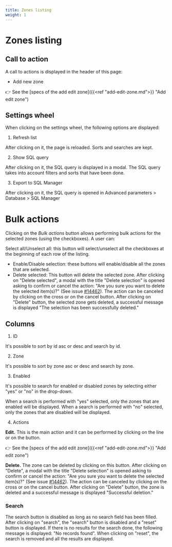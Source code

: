 ```yaml
---
title: Zones listing
weight: 1
---
```


# Zones listing

## Call to action

A call to actions is displayed in the header of this page:

 - Add new zone

👉  See the [specs of the add edit zone]({{<ref "add-edit-zone.md">}} "Add edit zone") 

## Settings wheel

When clicking on the settings wheel, the following options are displayed:

1. Refresh list

After clicking on it, the page is reloaded. Sorts and searches are kept.

2. Show SQL query

After clicking on it, the SQL query is displayed in a modal. The SQL query takes into account filters and sorts that have been done.

3. Export to SQL Manager

After clicking on it, the SQL query is opened in Advanced parameters > Database > SQL Manager

# Bulk actions

Clicking on the _Bulk actions_ button allows performing bulk actions for the selected zones (using the checkboxes). A user can:

Select all/Unselect all: this button will select/unselect all the checkboxes at the beginning of each row of the listing.
- Enable/Disable selection: these buttons will enable/disable all the zones that are selected.
- Delete selected: This button will delete the selected zone. 
After clicking on "Delete selected", a modal with the title "Delete selection" is opened asking to confirm or cancel the action: "Are you sure you want to delete the selected item(s)?" (See issue [#14462](https://github.com/PrestaShop/PrestaShop/issues/14462)). The action can be canceled by clicking on the cross or on the cancel button.
After clicking on "Delete" button, the selected zone gets deleted, a successful message is displayed "The selection has been successfully deleted."

## Columns

1. ID

It's possible to sort by id asc or desc and search by id.

2. Zone

It's possible to sort by zone asc or desc and search by zone.

3. Enabled

It's possible to search for enabled or disabled zones by selecting either "yes" or "no" in the drop-down.

When a search is performed with "yes" selected, only the zones that are enabled will be displayed.
When a search is performed with "no" selected, only the zones that are disabled will be displayed.

4. Actions

**Edit.** This is the main action and it can be performed by clicking on the line or on the button. 

👉 See the [specs of the add edit zone]({{<ref "add-edit-zone.md">}} "Add edit zone") 

**Delete.** The zone can be deleted by clicking on this button. After clicking on "Delete", a modal with the title "Delete selection" is opened asking to confirm or cancel the action: "Are you sure you want to delete the selected item(s)?" (See issue [#14462](https://github.com/PrestaShop/PrestaShop/issues/14462)).
The action can be canceled by clicking on the cross or on the cancel button.
After clicking on "Delete" button, the zone is deleted and a successful message is displayed "Successful deletion."

### Search
The search button is disabled as long as no search field has been filled. After clicking on "search", the "search" button is disabled and a "reset" button is displayed. If there is no results for the search done, the following message is displayed: "No records found". When clicking on "reset", the search is removed and all the results are displayed.
